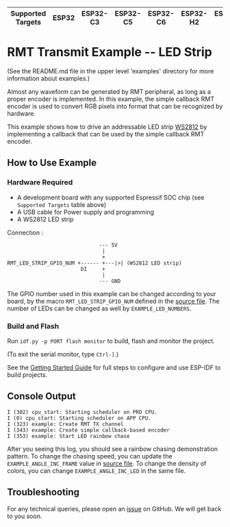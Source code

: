 | Supported Targets | ESP32 | ESP32-C3 | ESP32-C5 | ESP32-C6 | ESP32-H2 | ESP32-P4 | ESP32-S2 | ESP32-S3 |
| ----------------- | ----- | -------- | -------- | -------- | -------- | -------- | -------- | -------- |
# RMT Transmit Example -- LED Strip

(See the README.md file in the upper level 'examples' directory for more information about examples.)

Almost any waveform can be generated by RMT peripheral, as long as a proper encoder is implemented. In this example, the simple callback RMT encoder is used to convert RGB pixels into format that can be recognized by hardware.

This example shows how to drive an addressable LED strip [WS2812](https://cdn-shop.adafruit.com/datasheets/WS2812B.pdf) by implementing a callback that can be used by the simple callback RMT encoder.

## How to Use Example

### Hardware Required

* A development board with any supported Espressif SOC chip (see `Supported Targets` table above)
* A USB cable for Power supply and programming
* A WS2812 LED strip

Connection :

```
                              --- 5V
                               |
                               +
RMT_LED_STRIP_GPIO_NUM +------ +---|>| (WS2812 LED strip)
                        DI     +
                               |
                              --- GND
```

The GPIO number used in this example can be changed according to your board, by the macro `RMT_LED_STRIP_GPIO_NUM` defined in the [source file](main/led_strip_example_main.c). The number of LEDs can be changed as well by `EXAMPLE_LED_NUMBERS`.

### Build and Flash

Run `idf.py -p PORT flash monitor` to build, flash and monitor the project.

(To exit the serial monitor, type ``Ctrl-]``.)

See the [Getting Started Guide](https://docs.espressif.com/projects/esp-idf/en/latest/get-started/index.html) for full steps to configure and use ESP-IDF to build projects.

## Console Output

```
I (302) cpu_start: Starting scheduler on PRO CPU.
I (0) cpu_start: Starting scheduler on APP CPU.
I (323) example: Create RMT TX channel
I (343) example: Create simple callback-based encoder
I (353) example: Start LED rainbow chase
```


After you seeing this log, you should see a rainbow chasing demonstration pattern. To change the chasing speed, you can update the `EXAMPLE_ANGLE_INC_FRAME` value in [source file](main/led_strip_example_main.c). To change the density of colors, you can change `EXAMPLE_ANGLE_INC_LED` in the same file.

## Troubleshooting

For any technical queries, please open an [issue](https://github.com/espressif/esp-idf/issues) on GitHub. We will get back to you soon.
